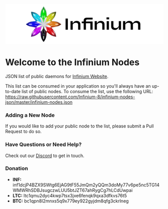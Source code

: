 ![image](https://raw.githubusercontent.com/Infinium-8/brand/master/logo/wordmark/infinium_wordmark_color.png)

# Welcome to the Infinium Nodes
JSON list of public daemons for [Infinium Website](https://infinium.space/).

This list can be consumed in your application so you'll always have an up-to-date list of public nodes. To consume the list, use the following URL: https://raw.githubusercontent.com/Infinium-8/infinium-nodes-json/master/infinium-nodes.json

### Adding a New Node

If you would like to add your public node to the list, please submit a Pull Request to do so.

### Have Questions or Need Help?

Check out our [Discord](https://discord.gg/6xF9EY6ZQr) to get in touch.    

### Donation 
- **INF:** inf1dcjP4BZX9SWtg6EjAG9tF55JmQm2yQQm3doMy77v6pe5nc5TG14WMWRhSDBJsugczwLUU5btJZT67ahRygCg7hLCdUwpai
- **LTC:** ltc1qmu2dyc4kwp7tsx3jxe6fenqk9qxa3dfkvs76t5
- **BTC:** bc1qpn8l2mnxs5q9x779ey922gyjdm8qfg3ckrlneg
